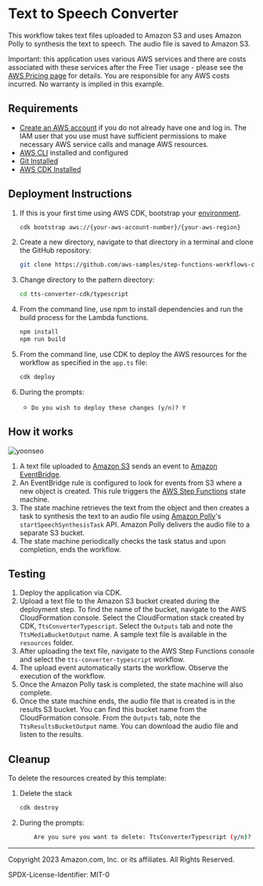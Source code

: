 # Text to Speech Converter

This workflow takes text files uploaded to Amazon S3 and uses Amazon Polly to synthesis the text to speech. The audio file is saved to Amazon S3.

Important: this application uses various AWS services and there are costs associated with these services after the Free Tier usage - please see the [AWS Pricing page](https://aws.amazon.com/pricing/) for details. You are responsible for any AWS costs incurred. No warranty is implied in this example.

## Requirements

* [Create an AWS account](https://portal.aws.amazon.com/gp/aws/developer/registration/index.html) if you do not already have one and log in. The IAM user that you use must have sufficient permissions to make necessary AWS service calls and manage AWS resources.
* [AWS CLI](https://docs.aws.amazon.com/cli/latest/userguide/install-cliv2.html) installed and configured
* [Git Installed](https://git-scm.com/book/en/v2/Getting-Started-Installing-Git)
* [AWS CDK Installed](https://docs.aws.amazon.com/cdk/v2/guide/getting_started.html#getting_started_install)

## Deployment Instructions

1. If this is your first time using AWS CDK, bootstrap your [environment](https://docs.aws.amazon.com/cdk/v2/guide/getting_started.html#getting_started_bootstrap).

    ```bash
    cdk bootstrap aws://{your-aws-account-number}/{your-aws-region}
    ```

1. Create a new directory, navigate to that directory in a terminal and clone the GitHub repository:

    ```bash
    git clone https://github.com/aws-samples/step-functions-workflows-collection
    ```

1. Change directory to the pattern directory:

    ```bash
    cd tts-converter-cdk/typescript
    ```

1. From the command line, use npm to install dependencies and run the build process for the Lambda functions.

    ```bash
    npm install
    npm run build
    ```

1. From the command line, use CDK to deploy the AWS resources for the workflow as specified in the ```app.ts``` file:

    ```bash
    cdk deploy
    ```

1. During the prompts:
    * ```Do you wish to deploy these changes (y/n)? Y```

## How it works

![yoonseo](https://user-images.githubusercontent.com/61778930/183707915-12770755-261c-40f4-9641-7207bb731f7d.jpg)

1. A text file uploaded to [Amazon S3](https://aws.amazon.com/s3/) sends an event to [Amazon EventBridge](https://aws.amazon.com/eventbridge/).
1. An EventBridge rule is configured to look for events from S3 where a new object is created. This rule triggers the [AWS Step Functions](https://aws.amazon.com/step-functions/) state machine.
1. The state machine retrieves the text from the object and then creates a task to synthesis the text to an audio file using [Amazon Polly](https://aws.amazon.com/polly/)'s `startSpeechSynthesisTask` API. Amazon Polly delivers the audio file to a separate S3 bucket.
1. The state machine periodically checks the task status and upon completion, ends the workflow.

## Testing

1. Deploy the application via CDK.
1. Upload a text file to the Amazon S3 bucket created during the deployment step. To find the name of the bucket, navigate to the AWS CloudFormation console. Select the CloudFormation stack created by CDK, `TtsConverterTypescript`. Select the `Outputs` tab and note the `TtsMediaBucketOutput` name. A sample text file is available in the `resources` folder.
1. After uploading the text file, navigate to the AWS Step Functions console and select the `tts-converter-typescript` workflow.
1. The upload event automatically starts the workflow. Observe the execution of the workflow.
1. Once the Amazon Polly task is completed, the state machine will also complete.
1. Once the state machine ends, the audio file that is created is in the results S3 bucket. You can find this bucket name from the CloudFormation console. From the `Outputs` tab, note the `TtsResultsBucketOutput` name. You can download the audio file and listen to the results.

## Cleanup

To delete the resources created by this template:

1. Delete the stack

    ```bash
    cdk destroy
    ```

1. During the prompts:

    ```bash
        Are you sure you want to delete: TtsConverterTypescript (y/n)? Y
    ```

----
Copyright 2023 Amazon.com, Inc. or its affiliates. All Rights Reserved.

SPDX-License-Identifier: MIT-0

